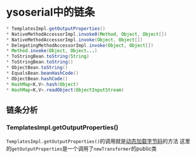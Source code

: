 # ysoserial中的链条
```java
* TemplatesImpl.getOutputProperties()  
* NativeMethodAccessorImpl.invoke0(Method, Object, Object[])  
* NativeMethodAccessorImpl.invoke(Object, Object[])  
* DelegatingMethodAccessorImpl.invoke(Object, Object[])  
* Method.invoke(Object, Object...)  
* ToStringBean.toString(String)  
* ToStringBean.toString()  
* ObjectBean.toString()  
* EqualsBean.beanHashCode()  
* ObjectBean.hashCode()  
* HashMap<K,V>.hash(Object)  
* HashMap<K,V>.readObject(ObjectInputStream)  
```
## 链条分析
### TemplatesImpl.getOutputProperties()
`TemplatesImpl.getOutputProperties()`的调用就是[动态加载字节码](动态加载字节码.md)的方法
这里的`getOutputProperties`是一个调用了`newTransformer`的public类
